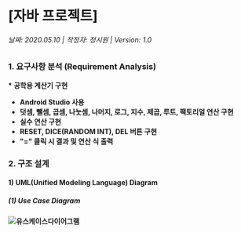 # [자바 프로젝트]
###### 날짜: 2020.05.10 | 작정자: 정시원 | Version: 1.0

### 1. 요구사항 분석 (Requirement Analysis)
<strong> * 공학용 계산기 구현
* Android Studio 사용
* 덧셈, 뺄셈, 곱셈, 나눗셈, 나머지, 로그, 지수, 제곱, 루트, 팩토리얼 연산 구현
* 실수 연산 구현
* RESET, DICE(RANDOM INT), DEL 버튼 구현
* "=" 클릭 시 결과 및 연산 식 출력

### 2. 구조 설계
#### 1) UML(Unified Modeling Language) Diagram
##### (1) Use Case Diagram
![유스케이스다이어그램](https://user-images.githubusercontent.com/72690336/117629138-d0307b80-b1b4-11eb-92d5-5c78e01701b3.jpg)

